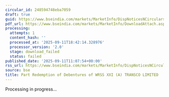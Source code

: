 ```yaml
---
circular_id: 248594748eba7059
draft: true
guid: https://www.bseindia.com/markets/MarketInfo/DispNoticesNCirculars.aspx?Noticeid={B025D48F-2236-495E-8970-AFE317C9453A}&noticeno=20250911-19&dt=09/11/2025&icount=19&totcount=91&flag=0
pdf_url: https://www.bseindia.com/markets/MarketInfo/DownloadAttach.aspx?id=20250911-19&attachedId=
processing:
  attempts: 1
  content_hash: ''
  processed_at: '2025-09-11T18:42:14.328976'
  processor_version: '2.0'
  stage: download_failed
  status: failed
published_date: '2025-09-11T11:07:54+00:00'
rss_url: https://www.bseindia.com/markets/MarketInfo/DispNoticesNCirculars.aspx?Noticeid={B025D48F-2236-495E-8970-AFE317C9453A}&noticeno=20250911-19&dt=09/11/2025&icount=19&totcount=91&flag=0
source: bse
title: Part Redemption of Debentures of WRSS XXI (A) TRANSCO LIMITED
---
```


Processing in progress...